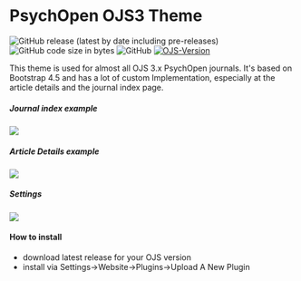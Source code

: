 # PsychOpen OJS3 Theme

![GitHub release (latest by date including pre-releases)](https://img.shields.io/github/v/release/leibniz-psychology/psychopen-theme?include_prereleases&label=latest%20release)
![GitHub code size in bytes](https://img.shields.io/github/languages/code-size/leibniz-psychology/psychopen-theme)
![GitHub](https://img.shields.io/github/license/leibniz-psychology/psychopen-theme)
[![OJS-Version](https://img.shields.io/badge/pkp--ojs-3.2-brightgreen)](https://github.com/pkp/ojs/tree/stable-3_2_1)

This theme is used for almost all OJS 3.x PsychOpen journals. It's based on Bootstrap 4.5 and has a lot of custom Implementation, especially at the article details and the journal index page.

##### Journal index example
![](https://user-images.githubusercontent.com/7657717/97187675-f8b9d080-17a2-11eb-94a6-17663b1c6679.png)

##### Article Details example
![](https://user-images.githubusercontent.com/7657717/97190792-79c69700-17a6-11eb-936b-def4453b663e.gif)

##### Settings
![](https://user-images.githubusercontent.com/7657717/97187679-f9eafd80-17a2-11eb-9489-bd22c0b5e6c7.png)

#### How to install
- download latest release for your OJS version
- install via Settings->Website->Plugins->Upload A New Plugin
